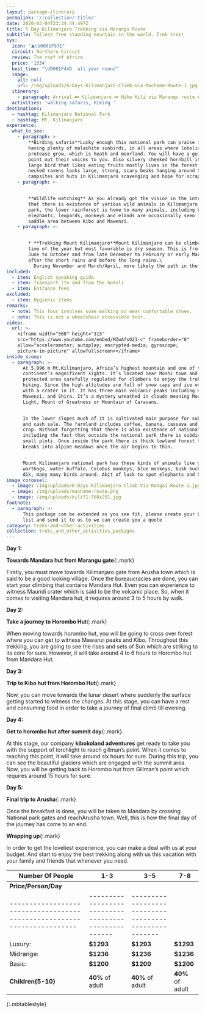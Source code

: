 ```yaml
---
layout: package-itinerary
permalink: '/:collection/:title/'
date: 2020-03-04T23:34:44.497Z
title: 5 Day Kilimanjaro Trekking via Marangu Route
subtitle: Tallest free standing mountain in the world. Trek trek!
sys:
  icon: "⛰️\U0001F97E"
  circuit: Northern Circuit
  review: The roof of Africa
  price: '1334'
  best_time: "\U0001F44D  all year round"
  image:
    alt: null
    url: /img/uploads/6-Days-Kilimanjaro-Climb-Via-Machame-Route-1.jpg
  itinerary:
    - paragraph: Arrival ⏭️ Kilimanjaro ⏭️ Hike Kili via Marangu route ⏭️ Departure
  activities: 'walking safaris, Hiking '
destinations:
  - hashtag: Kilimanjaro National Park
  - hashtag: Mt. Kilimanjaro
experience:
  what_to_see:
    - paragraph: >-
        **Birding safaris**Lucky enough this national park can praise itself
        having plenty of malachite sunbirds, in all areas where lobelias and
        protease grow, which is heath and moorland. You will have a guide to
        point out their voices to you. Also silvery cheeked hornbill it’s a
        large bird that likes eating fruits mostly lives in the forest. White
        necked ravens looks large, strong, scary beaks hanging around the
        campsites and huts in Kilimanjaro scavenging and hope for scraps.
    - paragraph: >-


        **Wildlife watching** As you already got the vision in the introduction
        that there is existence of various wild animals in Kilimanjaro national
        park, the lower rainforest is home to many animals, including buffaloes,
        elephants, leopards, monkeys and elands are occasionally seen in the
        saddle area between Kibo and Mawenzi.
    - paragraph: >-


        * **Trekking Mount Kilimanjaro**Mount Kilimanjaro can be climbed at any
        time of the year but most favorable is dry season. This is from late
        June to October and from late December to February or early March just
        after the short rains and before the long rains.\
          During November and March/April, more likely the path in the forest to be slippery especially the Western Breach, covered by snow.
included:
  - item: English speaking guide
  - item: Transport (to and from the hotel)
  - item: Entrance fees
excluded:
  - item: Hygienic items
remarks:
  - note: This tour involves some walking so wear comfortable shoes.
  - note: This is not a wheelchair accessible tour.
video:
  url: >-
    <iframe width="560" height="315"
    src="https://www.youtube.com/embed/MZwAfsO21-c" frameborder="0"
    allow="accelerometer; autoplay; encrypted-media; gyroscope;
    picture-in-picture" allowfullscreen></iframe>
inside_scoop:
  - paragraph: >-
      At 5,896 m Mt.Kilimanjaro, Africa’s highest mountain and one of the
      continent’s magnificent sights. It’s located near Moshi town and is a
      protected area carefully regulated for climbers to enjoy the trekking and
      hiking. Since the high altitudes are full of snow caps and ice on its peak
      with a crater in it. It has three main volcanic peaks including Kibo,
      Mawenzi, and Shira. It’s a mystery wreathed in clouds meaning Mountain of
      Light, Mount of Greatness or Mountain of Caravans.


      In the lower slopes much of it is cultivated main purpose for subsistence
      and cash sale. The farmland includes coffee, banana, cassava and maize
      crop. Without forgetting that there is also existence of national park,
      including the fact that outside the national park there is subdivisions of
      small plots. Once inside the park there is thick lowland forest that
      breaks into alpine meadows once the air begins to thin.


      Mount Kilimanjaro national park has these kinds of animals like giraffes,
      warthogs, water buffalo, Colobus monkeys, blue monkeys, bush buck and did
      dik, many many birds around. Abit of luck to spot elephants and hyenas.
image_corousel:
  - image: /img/uploads/6-Days-Kilimanjaro-Climb-Via-Rongai-Route-1.jpg
  - image: /img/uploads/machame-route.png
  - image: /img/uploads/kili71-768x291.jpg
footnote:
  - paragraph: >-
      This package can be extended as you see fit, please create your bucket
      list and send it to us to we can create you a quote
category: treks-and-other-activities
collection: treks_and_other_activities_packages
---
```

**Day 1:** 

**Towards Mandara hut from Marangu gate**{:.mark}

Firstly, you must move towards Kilimanjaro gate from Arusha town which is said to be a good looking village. Once the bureaucracies are done, you can start your climbing that contains Mandara Hut. Even you can experience to witness Maundi crater which is said to be the volcanic place. So, when it comes to visiting Mandara hut, it requires around 3 to 5 hours by walk.

**Day 2:** 

**Take a journey to Horombo Hut**{:.mark}

When moving towards horombo hut, you will be going to cross over forest where you can get to witness Mawanzi peaks and Kibo. Throughout this trekking, you are going to see the rises and sets of Sun which are striking to its core for sure. However, it will take around 4 to 6 hours to Horombo hut from Mandara Hut.

**Day 3:** 

**Trip to Kibo hut from Horombo Hut**{:.mark}

Now, you can move towards the lunar desert where suddenly the surface getting started to witness the changes. At this stage, you can have a rest and consuming food in order to take a journey of final climb till evening.

**Day 4:** 

**Get to horombo hut after summit day**{:.mark}

At this stage, our company **kibokoland adventures** get ready to take you with the support of torchlight to reach gillman’s point. When it comes to reaching this point, it will take around six hours for sure. During this trip, you can see the beautiful glaciers which are engaged with the summit area. Now, you will be getting back to Horombo hut from Gillman’s point which requires around 15 hours for sure.

**Day 5:** 

**Final trip to Arusha**{:.mark}

Once the breakfast is done, you will be taken to Mandara by crossing National park gates and reachArusha town. Well, this is how the final day of the journey has come to an end.

**Wrapping up**{:.mark}

In order to get the loveliest experience, you can make a deal with us at your budget. And start to enjoy the best trekking along with us this vacation with your family and friends that whenever you need.

| Number Of People                                                         | 1-3                                                  | 3-5                                                   | 7-8              |
| ------------------------------------------------------------------------ | ---------------------------------------------------- | ----------------------------------------------------- | ---------------- |
| **Price/Person/Day**                                                     |                                                      |                                                       |                  |
| \----------------------------------------------------------------------- | \--------------------------------------------------- | \---------------------------------------------------- |                  |
| Luxury:                                                                  | **$1293**                                            | **$1293**                                             | **$1293**        |
| Midrange:                                                                | **$1236**                                            | **$1236**                                             | **$1236**        |
| Basic:                                                                   | **$1200**                                            | **$1200**                                             | **$1200**        |
| **Children(5-10)**                                                       | **40%** of adult                                     | **40%** of adult                                      | **40%** of adult |

{:.mbtablestyle}